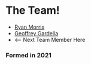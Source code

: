 # The Team!

* [Ryan Morris](./ryan-morris.md)
* [Geoffrey Gardella](./geoffrey-gardella.md)
* <-- Next Team Member Here

### Formed in 2021
